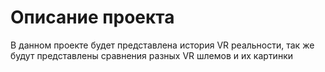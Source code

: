 # Описание проекта

В данном проекте будет представлена история VR реальности, так же будут представлены сравнения разных VR шлемов и их картинки
